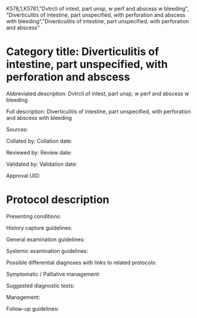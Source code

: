 K578,1,K5781,"Dvtrcli of intest, part unsp, w perf and abscess w bleeding", "Diverticulitis of intestine, part unspecified, with perforation and abscess with bleeding","Diverticulitis of intestine, part unspecified, with perforation and abscess"
# Category title: Diverticulitis of intestine, part unspecified, with perforation and abscess

Abbreviated description: Dvtrcli of intest, part unsp, w perf and abscess w bleeding

Full description: Diverticulitis of intestine, part unspecified, with perforation and abscess with bleeding

Sources:

Collated by:
Collation date:

Reviewed by:
Review date:

Validated by:
Validation date:

Approval UID:

# Protocol description

Presenting conditions:

History capture guidelines:

General examination guidelines:

Systemic examination guidelines:

Possible differential diagnoses with links to related protocols:

Symptomatic / Palliative management:

Suggested diagnostic tests:

Management:

Follow-up guidelines:

